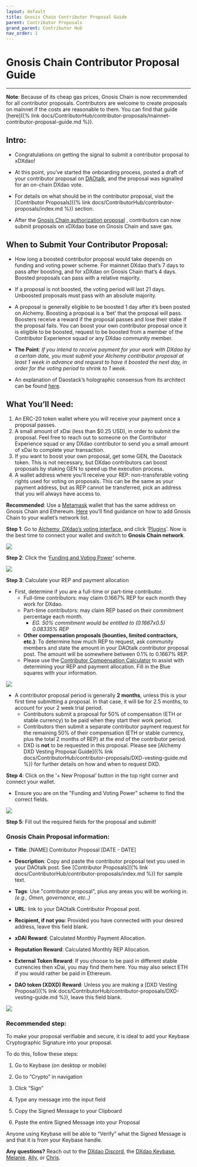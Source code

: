 ```yaml
---
layout: default
title: Gnosis Chain Contributor Proposal Guide
parent: Contributor Proposals
grand_parent: Contributor Hub
nav_order: 1
---
```


#  Gnosis Chain Contributor Proposal Guide

___

**Note**: Because of its cheap gas prices, Gnosis Chain is now recommended for all contributor proposals. Contributors are welcome to create proposals on mainnet if the costs are reasonable to them. You can find that guide [here]({% link docs/ContributorHub/contributor-proposals/mainnet-contributor-proposal-guide.md %}).

## Intro:

-   Congratulations on getting the signal to submit a contributor proposal to xDXdao!
    
-   At this point, you’ve started the onboarding process, posted a draft of your contributor proposal on <a href="https://daotalk.org" target="_blank">DAOtalk</a>, and the proposal was signalled for an on-chain DXdao vote.
    
-   For details on what should be in the contributor proposal, visit the [Contributor Proposals]({% link docs/ContributorHub/contributor-proposals/index.md %}) section.
    
-   After the <a href="https://alchemy.daostack.io/dao/0x519b70055af55a007110b4ff99b0ea33071c720a/proposal/0x2a4f24200eb1ef626e9aea29bad2494689f979c00c6fff17b5b0cd38712be426" target="_blank">Gnosis Chain authorization proposal</a> , contributors can now submit proposals on xDXdao base on Gnosis Chain and save gas.
    
## When to Submit Your Contributor Proposal:

-   How long a boosted contributor proposal would take depends on funding and voting power scheme. For mainnet DXdao that’s 7 days to pass after boosting, and for xDXdao on Gnosis Chain that’s 4 days. Boosted proposals can pass with a relative majority.
    
-   If a proposal is not boosted, the voting period will last 21 days. Unboosted proposals must pass with an absolute majority.
    
-   A proposal is generally eligible to be boosted 1 day after it’s been posted on Alchemy. Boosting a proposal is a ‘bet’ that the proposal will pass. Boosters receive a reward if the proposal passes and lose their stake if the proposal fails.  You can boost your own contributor proposal once it is eligible to be boosted, request to be boosted from a member of the Contributor Experience squad or any DXdao community member. 
    
-   **The Point**:  *If you intend to receive payment for your work with DXdao by a certain date, you must submit your Alchemy contributor proposal at least 1 week in advance and request to have it boosted the next day, in order for the voting period to shrink to 1 week.*
    
-   An explanation of Daostack’s holographic consensus from its architect can be found <a href="https://daostack.zendesk.com/hc/en-us/articles/360002000537-Genesis-Protocol-v0-2-Parameters-Explained" target="_blank">here</a>.
    

  

## What You’ll Need:

1. An ERC-20 token wallet where you will receive your payment once a proposal passes.
2. A small amount of xDai (less than $0.25 USD), in order to submit the proposal. Feel free to reach out to someone on the Contributor Experience squad or any DXdao contributor to send you a small amount of xDai to complete your transaction.
3. If you want to boost your own proposal, get some GEN, the Daostack token. This is not necessary, but DXdao contributors can boost proposals by staking GEN to speed up the execution process. 
4. A wallet address where you’ll receive your REP: non-transferable voting rights used for voting on proposals. This can be the same as your payment address, but as REP cannot be transferred, pick an address that you will always have access to.
    
**Recommended**: Use a <a href="https://metamask.io/" target="_blank">Metamask</a> wallet that has the same address on Gnosis Chain and Ethereum. <a href="https://www.xdaichain.com/for-users/wallets/metamask/metamask-setup" target="_blank">Here</a> you’ll find guidance on how to add Gnosis Chain to your wallet’s network list.
    

  

**Step 1**: Go to <a href="https://alchemy.daostack.io/dao/0xe716ec63c5673b3a4732d22909b38d779fa47c3f" target="_blank">Alchemy, DXdao’s voting interface</a>, and click ‘<a href="https://alchemy.daostack.io/dao/0xe716ec63c5673b3a4732d22909b38d779fa47c3f/schemes" target="_blank">Plugins</a>’. Now is the best time to connect your wallet and switch to **Gnosis Chain network**.

  
  

![](https://lh6.googleusercontent.com/3QiCZhU4ZsxlSMp0jXVrPbPoPzhWOJni4RjALjwO-Dp9WgB_W9c01Vb29VH_EZK4T5WIgEs-TuVq5Dm0hab7BbB8wXrhBpKcDOKNUBElMeY66UwSkDr4Dq8yL9gq8lp_lmKuMlVV)

**Step 2**: Click the ‘<a href="https://alchemy.daostack.io/dao/0xe716ec63c5673b3a4732d22909b38d779fa47c3f/scheme/0xd42eee8731e00be92c283377f38126269a004f3c12da32e9a87d72f197b0540c" target="_blank">Funding and Voting Power</a>’ scheme.

[![](https://lh3.googleusercontent.com/TYZo_8Tik0V2RQFpMUCbX0brzJsVLhuinSu796nJdi2jYLFvuv1g3WZFZhx8C71Szu3i4fu3mmsNN0jUuQZc1p7S41otSYaRzHrOsy30bqSocW5hg0xrQZ0yxqYW-m8gzzPqaUOi)](https://alchemy.daostack.io/dao/0x519b70055af55a007110b4ff99b0ea33071c720a/scheme/0x28d5c82734905e9708c4d1332ba6d4753ac04836a4fcf4c5451c2dc5d5d76237)

  

**Step 3**: Calculate your REP and payment allocation

- First, determine if you are a full-time or part-time contributor.
	- Full-time contributors: may claim 0.1667% REP  for each month they work for DXdao. 
	- Part-time contributors: may claim REP based on their commitment percentage each month. 
		- *EG. 50% commitment would be entitled to (0.1667x0.5) 0.08335% REP*
	- **Other compensation proposals (bounties, limited contractors, etc.)**: 	To determine how much REP to request, ask community members and state the amount in your DAOtalk contributor proposal post. The amount will be somewhere between 0.1% to 0.1667% REP. 
	- Please use the <a href="https://docs.google.com/spreadsheets/d/18K5jVn8HmwQZ9Ve48S90vQAYklIm0heKTTDGHfWXc5s/edit#gid=1106150815" target="_blank">Contributor Compensation Calculator</a> to assist with determining your REP and payment allocation. Fill in the Blue squares with your information.

[![](https://lh3.googleusercontent.com/oHIEaPL8vNeFmzWeEYv0rnup97azxESOY3tPm1LHYkdzRbaWs17NflqwX6QiprZGRFUSbt0Q6i1qgFjsTrlJ9VsE4BECRNKxTWfiivV-AOS6BU5GvwotZLbfpANlgzlRx2lRkONd)](https://docs.google.com/spreadsheets/d/18K5jVn8HmwQZ9Ve48S90vQAYklIm0heKTTDGHfWXc5s/edit?usp=sharing)

- A contributor proposal period is generally **2 months**, unless this is your first time submitting a proposal. In that case, it will be for 2.5 months, to account for your 2 week trial period.
	- Contributors submit a proposal for 50% of compensation (ETH or stable currency) to be paid when they start their work period. 
	- Contributors then submit a separate contributor payment request for the remaining 50% of their compensation (ETH or stable currency, plus the total 2 months of REP) at the end of the contributor period.
	- DXD is **not** to be requested in this proposal.  Please see [Alchemy DXD Vesting Proposal Guide]({% link docs/ContributorHub/contributor-proposals/DXD-vesting-guide.md %}) for further details on how and when to request DXD.

**Step 4**: Click on the ‘+ New Proposal’ button in the top right corner and connect your wallet.

- Ensure you are on the "Funding and Voting Power" scheme to find the correct fields.

![](https://lh3.googleusercontent.com/RnkZK-NKPjiRqLpm2Xd11_iP_ZwO78HqhOO4b195RrnjuPpQTfKpvGxe0ntAJhLxvgrbNS2JuJeH8A4piXkDTXbVDqIOxkgbdE1ScJc-DK361X5B2t_03DJkdp7EIwSdHIgmathS)

  

**Step 5**: Fill out the required fields for the proposal and submit!

  

### Gnosis Chain Proposal information:

-   **Title**: [NAME] Contributor Proposal [DATE - DATE]
    
-   **Description**: Copy and paste the contributor proposal text you used in your DAOtalk post. See [Contributor Proposals]({% link docs/ContributorHub/contributor-proposals/index.md %}) for sample text.
    
-   **Tags**: Use "contributor proposal", plus any areas you will be working in. *(e.g., Omen, governance, etc..)*
    
-   **URL**: link to your DAOtalk Contributor Proposal post.
    
-   **Recipient, if not you**: Provided you have connected with your desired address, leave this field blank.
    
-   **xDAI Reward**: Calculated Monthly Payment Allocation.
    
-   **Reputation Reward**: Calculated Monthly REP Allocation.
    
-  **External Token Reward**: If you choose to be paid in different stable currencies then xDai, you may find them here. You may also select ETH if you would rather be paid in Ethereum.

- **DAO token (XDXD) Reward**: Unless you are making a [DXD Vesting Proposal]({% link docs/ContributorHub/contributor-proposals/DXD-vesting-guide.md %}), leave this field blank.
  


![](https://lh5.googleusercontent.com/TKhbkOWYv8Ui2Ssii-HWigr_t82m0CqOI-4ag3t4NpgYpc_eQUWZf8dAdecYaYkDIeUbOaAJs-gJWQH6QlqIJPbpeUtvU_98cgud8Ab8jp9sOg5Stu6bJpCJhgs19jB1ry7MfVje)


### Recommended step:  
  
To make your proposal verifiable and secure, it is ideal to add your Keybase Cryptographic Signature into your proposal.

To do this, follow these steps:

1.  Go to Keybase (on desktop or mobile)
    
2.  Go to “Crypto” in navigation
    
3.  Click “Sign”
    
4.  Type any message into the input field
    
5.  Copy the Signed Message to your Clipboard
    
6.  Paste the entire Signed Message into your Proposal
    
Anyone using Keybase will be able to “Verify” what the Signed Message is and that it is from your Keybase handle.

**Any questions?** Reach out to the <a href="https://discord.gg/4QXEJQkvHH" target="_blank">DXdao Discord</a>, the <a href="https://keybase.io/team/dx_dao" target="_blank">DXdao Keybase</a>, <a href="https://daotalk.org/u/melanie/" target="_blank">Melanie</a>, <a href="https://daotalk.org/u/allyq/" target="_blank">Ally</a>, or <a href="https://daotalk.org/u/Powers" target="_blank">Chris</a>.